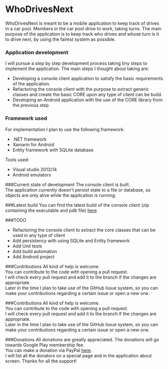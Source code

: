 # WhoDrivesNext

WhoDrivesNext is meant to be a mobile application to keep track of drives in a car pool. 
Members in the car pool drive to work, taking turns. The main purpose of the application is to keep track who drives and whose turn is it to drive next, by using the fairest system as possible.

### Application development
I will pursue a step by step development process taking tiny steps to implement the application. The main steps I thought about taking are:
* Developing a console client application to satisfy the basic requirements of the application.
* Refactoring the console client with the purpose to extract generic classes and create the basic CORE upon any type of client can be build.
* Developing an Android application with the use of the CORE library from the previous step

### Framework used

For implementation I plan to use the following framework:
* .NET framework
* Xamarin for Android
* Entity framework with SQLite database

Tools used:
* Visual studio 2013/14
* Android emulators

###Current state of development
The console client is built.  
The application currently doesn’t persist state to a file or database, so objects are only alive while the application is running.  

###Latest build
You can find the latest build of the console client (zip containing the executable and pdb file) [here](https://github.com/I1uvatar/WhoDrivesNext/raw/master/build/current/current.zip)

###TODO
* Refactoring the console client to extract the core classes that can be used in any type of client
* Add persistency with using SQLite and Entity framework 
* Add Unit tests
* Add build automation
* Add Android project

###Contributions
All kind of help is welcome.  
You can contribute to the code with opening a pull request.  
I will check every pull request and add it to the branch if the changes are appropriate.  
Later in the time I plan to take use of the GitHub Issue system, so you can make your contributions regarding a certain issue or open a new one.

###Contributions
All kind of help is welcome.  
You can contribute to the code with opening a pull request.  
I will check every pull request and add it to the branch if the changes are appropriate.  
Later in the time I plan to take use of the GitHub Issue system, so you can make your contributions regarding a certain issue or open a new one.

###Donations
All donations are greatly appreciated. The donations will go towards Google Play membership fee.  
You can make a donation via PayPal [here](https://www.paypal.com/cgi-bin/webscr?cmd=_s-xclick&hosted_button_id=F8UN2XV4LFEX6).  
I will list all the donators on a special page and in the application about screen.
Thanks for all the support!
